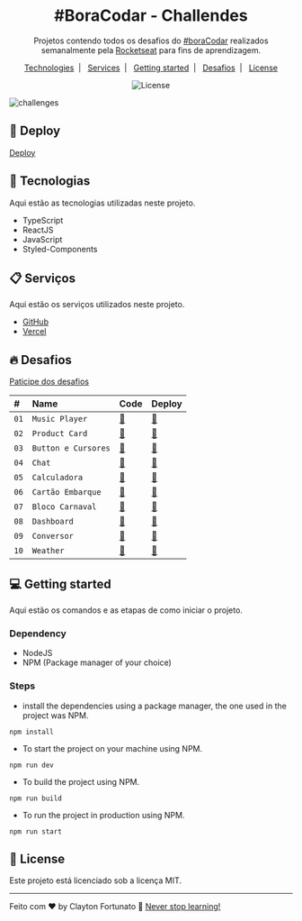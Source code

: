 

<h1 align="center">#BoraCodar - Challendes</h1>




<p align="center">
  Projetos contendo todos os desafios do <a href="https://boracodar.dev">#boraCodar</a> realizados semanalmente pela  <a href="https://www.rocketseat.com.br/">Rocketseat</a> para fins de aprendizagem.
</p>

<p align="center">
  <a href="#-technologies">Technologies</a>&nbsp;&nbsp;|&nbsp;&nbsp;
  <a href="#-services">Services</a>&nbsp;&nbsp;|&nbsp;&nbsp;
  <a href="#-getting-started">Getting started</a>&nbsp;&nbsp;|&nbsp;&nbsp;
  <a href="#-desafios">Desafios</a>&nbsp;&nbsp;|&nbsp;&nbsp;
  <a href="#memo-license">License</a>
</p>

<p align="center">
  <img alt="License" src="https://img.shields.io/static/v1?label=license&message=MIT&color=49AA26&labelColor=000000">
</p>

![challenges](https://user-images.githubusercontent.com/104373308/233812456-6a887d81-ace2-4d99-a958-94da1b290d74.png)

## 👾 Deploy

[Deploy](https://bora-codar-challenger.vercel.app)

## 🚀 Tecnologias

Aqui estão as tecnologias utilizadas neste projeto.

- TypeScript 
- ReactJS 
- JavaScript
- Styled-Components


## 📋 Serviços

Aqui estão os serviços utilizados neste projeto.

- [GitHub](https://github.com/)
- [Vercel](https://www.vercel.com/)

## 🔥 Desafios

[Paticipe dos desafios](https://boracodar.dev/)

| #    | Name           | Code    | Deploy |
| :--- | :------------- | :------ | :------|
| `01` | `Music Player` |  [🧬](https://github.com/claytonfortunato/Music-player-01) |[👾](https://reliable-unicorn-2ccf84.netlify.app/) |
| `02` | `Product Card` |  [🧬](https://github.com/claytonfortunato/ProductCard-02) |[👾](https://fancy-gecko-c54685.netlify.app/) |
| `03` | `Button e Cursores` |  [🧬](https://github.com/claytonfortunato/Button-Cursors) |[👾](https://button-cursors.vercel.app/) |
| `04` | `Chat` |  [🧬](https://github.com/claytonfortunato/webChat-04) |[👾](https://web-chat-04.vercel.app/) |
| `05` | `Calculadora` |  [🧬](https://github.com/claytonfortunato/Calculadora-TS) |[👾](https://calculadora-ts.vercel.app/) |
| `06` | `Cartão Embarque` |  [🧬](https://github.com/claytonfortunato/Cartao-embarque-06) |[👾](https://cartao-embarque-06.vercel.app/) |
| `07` | `Bloco Carnaval` |  [🧬](https://github.com/claytonfortunato/BlocoCarnaval-07) |[👾](https://bloco-carnaval-07.vercel.app/) |
| `08` | `Dashboard` |  [🧬](https://github.com/claytonfortunato/dashboard-08) |[👾](https://dashboard-08.vercel.app/) |
| `09` | `Conversor` |  [🧬](https://github.com/claytonfortunato/ConversorMoedas-09) |[👾](https://conversor-moedas-09.vercel.app/) |
| `10` | `Weather` |  [🧬](https://github.com/claytonfortunato/Weather-10) |[👾](https://weather-10.vercel.app/) |

## 💻 Getting started

Aqui estão os comandos e as etapas de como iniciar o projeto.

### Dependency

- NodeJS
- NPM (Package manager of your choice)

### Steps

- install the dependencies using a package manager, the one used in the project was NPM.

```
npm install
```

- To start the project on your machine using NPM.

```
npm run dev
```

- To build the project using NPM.

```
npm run build
```

- To run the project in production using NPM.

```
npm run start
```

## :memo: License

Este projeto está licenciado sob a licença MIT.

---

Feito com ♥ by Clayton Fortunato 🚀 [Never stop learning!](https://github.com/claytonfortunato)

